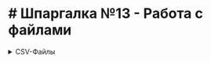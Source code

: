 # # Шпаргалка №13 - Работа с файлами

<details>
<summary>CSV-Файлы</summary>  

1) Создать словарь, в котором ключом является название столбца файла, а значением — список элементов этого столбца:
<details>
<summary></summary> 

```
with open('deniro.csv','r', encoding='utf-8') as csv_file:
    rows = csv.reader(csv_file, delimiter=',')
    result_dict = {}
    first_row = next(rows)
    result_dict = {i: [] for i in first_row}
    for row in rows:
        for i, value in enumerate(row):
            result_dict[first_row[i]].append(value)

    print(result_dict)

# 1. Открываем файл в режиме чтения
# 2. Создаём объект reader
# 3. Создаём результирующий словарь
# 4. При помощи строкового метода next() считываем первую строку с загаловками в переменную first_row
#    Получаем список first_row хранящий элементы первой строки
# 5. Создаём словарь в котором ключи - элементы списка first_row (Они же эллементы первой строки)
# 6. Проходимся по строкам открытого файла, начиная со второй строки (из-за метода next())
# 7. При помощи функции enumerate() мы извлекаем индекс (i) каждого элемента (value) в строке row
#    И сопоставляем с индексом заголовков в списке firct_row
#    Тем самым определяя, в каком столбце файла находится элемент
# 8. В результирующий словарь, по ключу, определённому по индексу (извлеченному выше) элемента из списка первой строки
#    добавляем в список значений элемент по индексу из шага выше.
```

</details>


#Конец спойлера CSV-файлы
</details>
